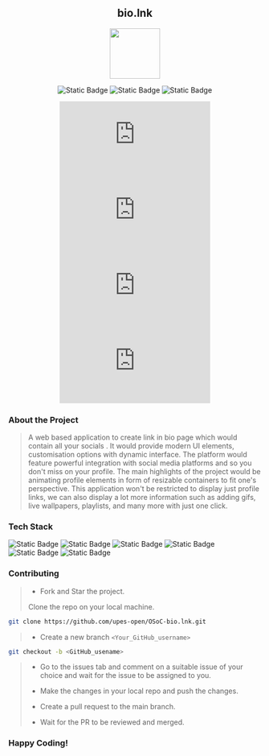 <div align='center'>

## bio.lnk

<img src='https://github.com/upes-open/Git-WorkShop/assets/101355193/b9315c8e-5aaa-438e-ab5a-48b25571dc90' width=100>

![Static Badge](https://img.shields.io/badge/Discord-202020?logo=discord&logoColor=%235865F2&link=http%3A%2F%2Fdiscord.gg%2F2rnWsvkX) 
![Static Badge](https://img.shields.io/badge/Twitter-202020?logo=twitter&logoColor=%231DA1F2&link=https%3A%2F%2Ftwitter.com%2FUpesOpen) 
![Static Badge](https://img.shields.io/badge/Instagram-202020?logo=instagram&logoColor=%23E4405F&link=https%3A%2F%2Fwww.instagram.com%2Fupesopen_%2F)

![GitHub contributors](https://img.shields.io/github/contributors/upes-open/OSoC-bio.lnk)
![GitHub forks](https://img.shields.io/github/forks/upes-open/OSoC-bio.lnk)
![GitHub Repo stars](https://img.shields.io/github/stars/upes-open/OSoC-bio.lnk)
![GitHub issues](https://img.shields.io/github/issues/upes-open/OSoC-bio.lnk)

</div>

### About the Project

> A web based application to create link in bio page which would contain all your socials . It would provide modern UI elements, customisation options with dynamic interface. The platform would feature powerful integration with social media platforms and so you don't miss on your profile. The main highlights of the project would be animating profile elements in form of resizable containers to fit one's perspective. This application won't be restricted to display just profile links, we can also display a lot more information such as adding gifs, live wallpapers, playlists, and many more with just one click.

### Tech Stack

![Static Badge](https://img.shields.io/badge/NodeJS-101010?logo=nodedotjs&logoColor=%23339933)
![Static Badge](https://img.shields.io/badge/MongoDB-101010?logo=mongodb&logoColor=%2347A248)
![Static Badge](https://img.shields.io/badge/ReactJS-101010?logo=react&logoColor=%2361DAFB)
![Static Badge](https://img.shields.io/badge/ExpressJS-101010?logo=express&logoColor=%fff)
![Static Badge](https://img.shields.io/badge/Docker-101010?logo=docker&logoColor=%232496ED)
![Static Badge](https://img.shields.io/badge/Python-101010?logo=python&logoColor=%233776AB)

### Contributing

> * Fork and Star the project.
>
> Clone the repo on your local machine.
>
```bash
git clone https://github.com/upes-open/OSoC-bio.lnk.git
```
>
> * Create a new branch `<Your_GitHub_username>`
>
```bash
git checkout -b <GitHub_usename>
```
>
> * Go to the issues tab and comment on a suitable issue of your choice and wait for the issue to be assigned to you.
>
> * Make the changes in your local repo and push the changes.
>
> * Create a pull request to the main branch.
>
> * Wait for the PR to be reviewed and merged.
>

### Happy Coding!
